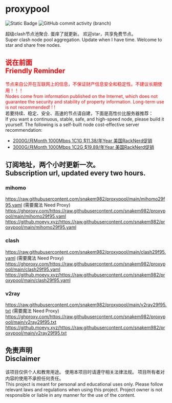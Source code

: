 # proxypool

![Static Badge](https://img.shields.io/badge/ss|ssr|vmess|vless|trojan-free-orange)
![GitHub commit activity (branch)](https://img.shields.io/github/commit-activity/w/snakem982/proxypool?color=DC52FC)


超级clash节点池聚合.
蛋痒了就更新。
欢迎star，共享免费节点。
<br/>
Super clash node pool aggregation.
Update when I have time.
Welcome to star and share free nodes.

## <font color="red">说在前面<br/>Friendly Reminder</font>
<font color="red">节点来自公开在互联网上的信息，不保证财产信息安全和稳定性。不建议长期使用！！！<br/>
Nodes come from information published on the Internet,
which does not guarantee the security and stability of property information.
Long-term use is not recommended! ! !</font><br/>
若要持续、稳定、安全、高速的节点请自建，下面是高性价比服务器推荐：<br/>
If you want a continuous, stable, safe, and high-speed node, please build it yourself.
The following is a self-built node cost-effective server recommendation:
- [2000G/月Month 1000Mbps 1C1G $11.38/年Year 美国RackNerd促销](https://my.racknerd.com/aff.php?aff=8613 "美国RackNerd")
- [3000G/月Month 1000Mbps 1C2G $19.89/年Year 美国RackNerd促销](https://my.racknerd.com/aff.php?aff=8613 "美国RackNerd")

## 订阅地址，两个小时更新一次。<br/>Subscription url, updated every two hours.
### mihomo
https://raw.githubusercontent.com/snakem982/proxypool/main/mihomo29f95.yaml  (需要魔法 Need Proxy)
https://ghproxy.com/https://raw.githubusercontent.com/snakem982/proxypool/main/mihomo29f95.yaml
https://github.moeyy.xyz/https://raw.githubusercontent.com/snakem982/proxypool/main/mihomo29f95.yaml
### clash
https://raw.githubusercontent.com/snakem982/proxypool/main/clash29f95.yaml  (需要魔法 Need Proxy)
https://ghproxy.com/https://raw.githubusercontent.com/snakem982/proxypool/main/clash29f95.yaml
https://github.moeyy.xyz/https://raw.githubusercontent.com/snakem982/proxypool/main/clash29f95.yaml
### v2ray
https://raw.githubusercontent.com/snakem982/proxypool/main/v2ray29f95.txt  (需要魔法 Need Proxy)
https://ghproxy.com/https://raw.githubusercontent.com/snakem982/proxypool/main/v2ray29f95.txt
https://github.moeyy.xyz/https://raw.githubusercontent.com/snakem982/proxypool/main/v2ray29f95.txt


## 免责声明 <br/>Disclaimer
该项目仅供个人和教育用途。
使用本项目时请遵守相关法律法规。
项目所有者对内容的使用不承担任何责任。
<br/>
This project is meant for personal and educational uses only.
Please follow relevant laws and regulations when using this project.
Project owner is not responsible or liable in any manner for the use of the content.
